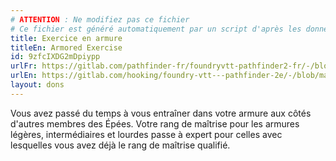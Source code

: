 ```yaml
---
# ATTENTION : Ne modifiez pas ce fichier
# Ce fichier est généré automatiquement par un script d'après les données du module Foundry VTT officiel et de sa traduction
title: Exercice en armure
titleEn: Armored Exercise
id: 9zfcIXDG2mDpiypp
urlFr: https://gitlab.com/pathfinder-fr/foundryvtt-pathfinder2-fr/-/blob/master/data/feats/9zfcIXDG2mDpiypp.htm
urlEn: https://gitlab.com/hooking/foundry-vtt---pathfinder-2e/-/blob/master/packs/data/feats.db/armored-exercise.json
layout: dons
---
```

Vous avez passé du temps à vous entraîner dans votre armure aux côtés d'autres membres des Épées. Votre rang de maîtrise pour les armures légères, intermédiaires et lourdes passe à expert pour celles avec lesquelles vous avez déjà le rang de maîtrise qualifié.
